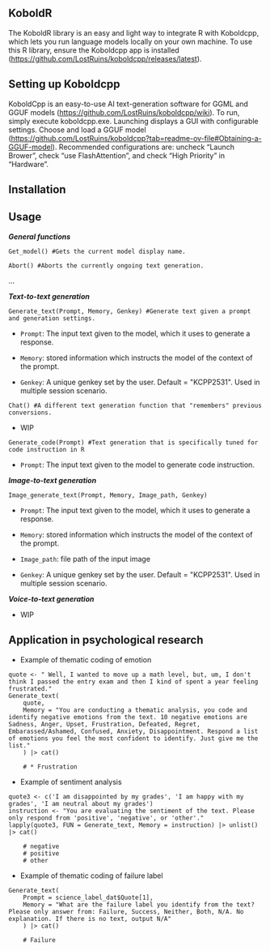 **KoboldR**
-
The KoboldR library is an easy and light way to integrate R with Koboldcpp, which lets you run language models locally on your own machine.
To use this R library, ensure the Koboldcpp app is installed (https://github.com/LostRuins/koboldcpp/releases/latest). 

**Setting up Koboldcpp**
-
KoboldCpp is an easy-to-use AI text-generation software for GGML and GGUF models (https://github.com/LostRuins/koboldcpp/wiki). 
To run, simply execute koboldcpp.exe.
Launching displays a GUI with configurable settings. Choose and load a GGUF model (https://github.com/LostRuins/koboldcpp?tab=readme-ov-file#Obtaining-a-GGUF-model). Recommended configurations are: uncheck “Launch Brower”, check “use FlashAttention”, and check “High Priority” in “Hardware”. 

**Installation**
-


**Usage**
-
_**General functions**_

	Get_model() #Gets the current model display name.
	
	Abort() #Aborts the currently ongoing text generation.
…

_**Text-to-text generation**_
```
Generate_text(Prompt, Memory, Genkey) #Generate text given a prompt and generation settings. 
```
- `Prompt`: The input text given to the model, which it uses to generate a response.

- `Memory`: stored information which instructs the model of the context of the prompt.

- `Genkey`: A unique genkey set by the user. Default = "KCPP2531". Used in multiple session scenario.
```
Chat() #A different text generation function that "remembers" previous conversions.
```
- WIP
```
Generate_code(Prompt) #Text generation that is specifically tuned for code instruction in R
```
- `Prompt`: The input text given to the model to generate code instruction.

_**Image-to-text generation**_
```
Image_generate_text(Prompt, Memory, Image_path, Genkey)
```
- `Prompt`: The input text given to the model, which it uses to generate a response.

- `Memory`: stored information which instructs the model of the context of the prompt.

- `Image_path`: file path of the input image

- `Genkey`: A unique genkey set by the user. Default = "KCPP2531". Used in multiple session scenario.

_**Voice-to-text generation**_

- WIP

**Application in psychological research**
-
- Example of thematic coding of emotion
```
quote <- " Well, I wanted to move up a math level, but, um, I don't think I passed the entry exam and then I kind of spent a year feeling frustrated."
Generate_text(
	quote,
	Memory = "You are conducting a thematic analysis, you code and identify negative emotions from the text. 10 negative emotions are Sadness, Anger, Upset, Frustration, Defeated, Regret, Embarassed/Ashamed, Confused, Anxiety, Disappointment. Respond a list of emotions you feel the most confident to identify. Just give me the list."
	) |> cat()
  
	# * Frustration
```
- Example of sentiment analysis 
```
quote3 <- c('I am disappointed by my grades', 'I am happy with my grades', 'I am neutral about my grades')
instruction <- "You are evaluating the sentiment of the text. Please only respond from 'positive', 'negative', or 'other'."
lapply(quote3, FUN = Generate_text, Memory = instruction) |> unlist() |> cat()

	# negative 
	# positive 
	# other
```
- Example of thematic coding of failure label
```
Generate_text(
	Prompt = science_label_dat$Quote[1],
	Memory = "What are the failure label you identify from the text? Please only answer from: Failure, Success, Neither, Both, N/A. No explanation. If there is no text, output N/A"
	) |> cat()
  
	# Failure
```

















